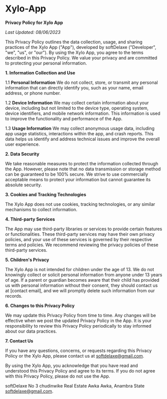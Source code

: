 # Xylo-App
**Privacy Policy for Xylo App**

*Last Updated: 08/06/2023*

This Privacy Policy outlines the data collection, usage, and sharing practices of the Xylo App ("App"), developed by softDelaxe ("Developer", "we", "us", or "our"). By using the Xylo App, you agree to the terms described in this Privacy Policy. We value your privacy and are committed to protecting your personal information.

**1. Information Collection and Use**

1.1 **Personal Information**
We do not collect, store, or transmit any personal information that can directly identify you, such as your name, email address, or phone number.

1.2 **Device Information**
We may collect certain information about your device, including but not limited to the device type, operating system, device identifiers, and mobile network information. This information is used to improve the functionality and performance of the App.

1.3 **Usage Information**
We may collect anonymous usage data, including app usage statistics, interactions within the app, and crash reports. This data helps us identify and address technical issues and improve the overall user experience.

**2. Data Security**

We take reasonable measures to protect the information collected through the App. However, please note that no data transmission or storage method can be guaranteed to be 100% secure. We strive to use commercially acceptable means to protect your information but cannot guarantee its absolute security.

**3. Cookies and Tracking Technologies**

The Xylo App does not use cookies, tracking technologies, or any similar mechanisms to collect information.

**4. Third-party Services**

The App may use third-party libraries or services to provide certain features or functionalities. These third-party services may have their own privacy policies, and your use of these services is governed by their respective terms and policies. We recommend reviewing the privacy policies of these third-party services.

**5. Children's Privacy**

The Xylo App is not intended for children under the age of 13. We do not knowingly collect or solicit personal information from anyone under 13 years of age. If a parent or guardian becomes aware that their child has provided us with personal information without their consent, they should contact us at [contact email], and we will promptly delete such information from our records.

**6. Changes to this Privacy Policy**

We may update this Privacy Policy from time to time. Any changes will be effective when we post the updated Privacy Policy in the App. It is your responsibility to review this Privacy Policy periodically to stay informed about our data practices.

**7. Contact Us**

If you have any questions, concerns, or requests regarding this Privacy Policy or the Xylo App, please contact us at softdelaxe@gmail.com.

By using the Xylo App, you acknowledge that you have read and understood this Privacy Policy and agree to its terms. If you do not agree with this Privacy Policy, please do not use the App.

softDelaxe
No 3 chudinwike Real Estate Awka
Awka, Anambra State
softdelaxe@gmail.com.



